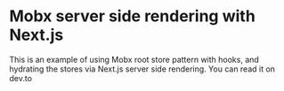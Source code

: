 # Mobx server side rendering with Next.js

This is an example of using Mobx root store pattern with hooks, and hydrating the stores via Next.js server side rendering.
You can read it on dev.to
